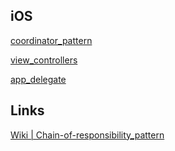 
## iOS 

[coordinator_pattern](coordinator_pattern.md)

[view_controllers](view_controllers.md)

[app_delegate](app_delegate.md)


## Links

[Wiki | Chain-of-responsibility_pattern](https://en.wikipedia.org/wiki/Chain-of-responsibility_pattern)
